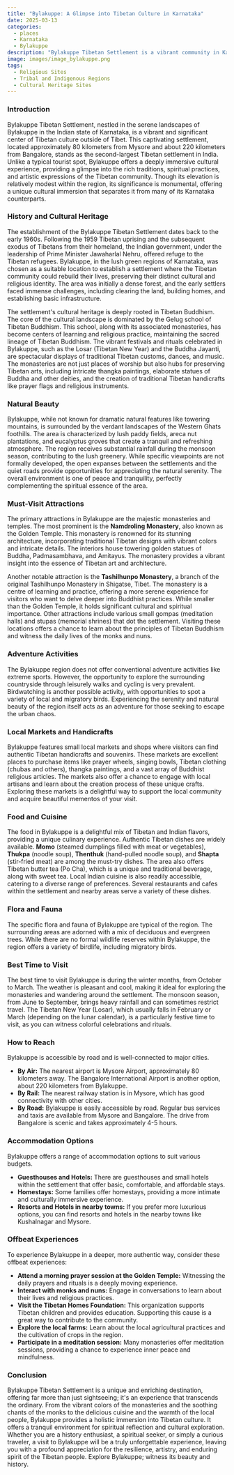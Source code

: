 ```yaml
---
title: "Bylakuppe: A Glimpse into Tibetan Culture in Karnataka"
date: 2025-03-13
categories:
  - places
  - Karnataka
  - Bylakuppe
description: "Bylakuppe Tibetan Settlement is a vibrant community in Karnataka, established by followers of the Dalai Lama after 1959. It preserves rich Tibetan culture, art, and architecture, featuring monasteries like Drepung and Sera. This settlement offers insights into Tibetan traditions and way of life amidst the scenic Karnataka landscape."
image: images/image_bylakuppe.png
tags: 
  - Religious Sites
  - Tribal and Indigenous Regions
  - Cultural Heritage Sites
---
```



### **Introduction**

Bylakuppe Tibetan Settlement, nestled in the serene landscapes of Bylakuppe in the Indian state of Karnataka, is a vibrant and significant center of Tibetan culture outside of Tibet. This captivating settlement, located approximately 80 kilometers from Mysore and about 220 kilometers from Bangalore, stands as the second-largest Tibetan settlement in India. Unlike a typical tourist spot, Bylakuppe offers a deeply immersive cultural experience, providing a glimpse into the rich traditions, spiritual practices, and artistic expressions of the Tibetan community. Though its elevation is relatively modest within the region, its significance is monumental, offering a unique cultural immersion that separates it from many of its Karnataka counterparts.

### **History and Cultural Heritage**

The establishment of the Bylakuppe Tibetan Settlement dates back to the early 1960s. Following the 1959 Tibetan uprising and the subsequent exodus of Tibetans from their homeland, the Indian government, under the leadership of Prime Minister Jawaharlal Nehru, offered refuge to the Tibetan refugees. Bylakuppe, in the lush green regions of Karnataka, was chosen as a suitable location to establish a settlement where the Tibetan community could rebuild their lives, preserving their distinct cultural and religious identity. The area was initially a dense forest, and the early settlers faced immense challenges, including clearing the land, building homes, and establishing basic infrastructure.

The settlement's cultural heritage is deeply rooted in Tibetan Buddhism. The core of the cultural landscape is dominated by the Gelug school of Tibetan Buddhism. This school, along with its associated monasteries, has become centers of learning and religious practice, maintaining the sacred lineage of Tibetan Buddhism. The vibrant festivals and rituals celebrated in Bylakuppe, such as the Losar (Tibetan New Year) and the Buddha Jayanti, are spectacular displays of traditional Tibetan customs, dances, and music. <placeholder image tag: Losar Festival > The monasteries are not just places of worship but also hubs for preserving Tibetan arts, including intricate thangka paintings, elaborate statues of Buddha and other deities, and the creation of traditional Tibetan handicrafts like prayer flags and religious instruments.

### **Natural Beauty**

Bylakuppe, while not known for dramatic natural features like towering mountains, is surrounded by the verdant landscapes of the Western Ghats foothills. The area is characterized by lush paddy fields, areca nut plantations, and eucalyptus groves that create a tranquil and refreshing atmosphere. The region receives substantial rainfall during the monsoon season, contributing to the lush greenery. <placeholder image tag: Landscape of Bylakuppe > While specific viewpoints are not formally developed, the open expanses between the settlements and the quiet roads provide opportunities for appreciating the natural serenity. The overall environment is one of peace and tranquility, perfectly complementing the spiritual essence of the area.

### **Must-Visit Attractions**

The primary attractions in Bylakuppe are the majestic monasteries and temples. The most prominent is the **Namdroling Monastery**, also known as the Golden Temple. <placeholder image tag: Namdroling Monastery > This monastery is renowned for its stunning architecture, incorporating traditional Tibetan designs with vibrant colors and intricate details. The interiors house towering golden statues of Buddha, Padmasambhava, and Amitayus. The monastery provides a vibrant insight into the essence of Tibetan art and architecture.

Another notable attraction is the **Tashilhunpo Monastery**, a branch of the original Tashilhunpo Monastery in Shigatse, Tibet. The monastery is a centre of learning and practice, offering a more serene experience for visitors who want to delve deeper into Buddhist practices. <placeholder image tag: Tashilhunpo Monastery > While smaller than the Golden Temple, it holds significant cultural and spiritual importance. Other attractions include various small gompas (meditation halls) and stupas (memorial shrines) that dot the settlement. Visiting these locations offers a chance to learn about the principles of Tibetan Buddhism and witness the daily lives of the monks and nuns.

### **Adventure Activities**

The Bylakuppe region does not offer conventional adventure activities like extreme sports. However, the opportunity to explore the surrounding countryside through leisurely walks and cycling is very prevalent. <placeholder image tag: Cycling in Bylakuppe > Birdwatching is another possible activity, with opportunities to spot a variety of local and migratory birds. Experiencing the serenity and natural beauty of the region itself acts as an adventure for those seeking to escape the urban chaos.

### **Local Markets and Handicrafts**

Bylakuppe features small local markets and shops where visitors can find authentic Tibetan handicrafts and souvenirs. These markets are excellent places to purchase items like prayer wheels, singing bowls, Tibetan clothing (chubas and others), thangka paintings, and a vast array of Buddhist religious articles. <placeholder image tag: Local Market Bylakuppe > The markets also offer a chance to engage with local artisans and learn about the creation process of these unique crafts. Exploring these markets is a delightful way to support the local community and acquire beautiful mementos of your visit.

### **Food and Cuisine**

The food in Bylakuppe is a delightful mix of Tibetan and Indian flavors, providing a unique culinary experience. Authentic Tibetan dishes are widely available. **Momo** (steamed dumplings filled with meat or vegetables), **Thukpa** (noodle soup), **Thenthuk** (hand-pulled noodle soup), and **Shapta** (stir-fried meat) are among the must-try dishes. <placeholder image tag: Momo food > The area also offers Tibetan butter tea (Po Cha), which is a unique and traditional beverage, along with sweet tea. Local Indian cuisine is also readily accessible, catering to a diverse range of preferences. Several restaurants and cafes within the settlement and nearby areas serve a variety of these dishes.

### **Flora and Fauna**

The specific flora and fauna of Bylakuppe are typical of the region. The surrounding areas are adorned with a mix of deciduous and evergreen trees. While there are no formal wildlife reserves within Bylakuppe, the region offers a variety of birdlife, including migratory birds.

### **Best Time to Visit**

The best time to visit Bylakuppe is during the winter months, from October to March. The weather is pleasant and cool, making it ideal for exploring the monasteries and wandering around the settlement. The monsoon season, from June to September, brings heavy rainfall and can sometimes restrict travel. The Tibetan New Year (Losar), which usually falls in February or March (depending on the lunar calendar), is a particularly festive time to visit, as you can witness colorful celebrations and rituals.

### **How to Reach**

Bylakuppe is accessible by road and is well-connected to major cities.

*   **By Air:** The nearest airport is Mysore Airport, approximately 80 kilometers away. The Bangalore International Airport is another option, about 220 kilometers from Bylakuppe.
*   **By Rail:** The nearest railway station is in Mysore, which has good connectivity with other cities.
*   **By Road:** Bylakuppe is easily accessible by road. Regular bus services and taxis are available from Mysore and Bangalore. The drive from Bangalore is scenic and takes approximately 4-5 hours.

### **Accommodation Options**

Bylakuppe offers a range of accommodation options to suit various budgets.

*   **Guesthouses and Hotels:** There are guesthouses and small hotels within the settlement that offer basic, comfortable, and affordable stays.
*   **Homestays:** Some families offer homestays, providing a more intimate and culturally immersive experience.
*   **Resorts and Hotels in nearby towns:** If you prefer more luxurious options, you can find resorts and hotels in the nearby towns like Kushalnagar and Mysore.

### **Offbeat Experiences**

To experience Bylakuppe in a deeper, more authentic way, consider these offbeat experiences:

*   **Attend a morning prayer session at the Golden Temple:** Witnessing the daily prayers and rituals is a deeply moving experience.
*   **Interact with monks and nuns:** Engage in conversations to learn about their lives and religious practices.
*   **Visit the Tibetan Homes Foundation:** This organization supports Tibetan children and provides education. Supporting this cause is a great way to contribute to the community.
*   **Explore the local farms:** Learn about the local agricultural practices and the cultivation of crops in the region.
*   **Participate in a meditation session:** Many monasteries offer meditation sessions, providing a chance to experience inner peace and mindfulness.

### **Conclusion**

Bylakuppe Tibetan Settlement is a unique and enriching destination, offering far more than just sightseeing; it's an experience that transcends the ordinary. From the vibrant colors of the monasteries and the soothing chants of the monks to the delicious cuisine and the warmth of the local people, Bylakuppe provides a holistic immersion into Tibetan culture. It offers a tranquil environment for spiritual reflection and cultural exploration. Whether you are a history enthusiast, a spiritual seeker, or simply a curious traveler, a visit to Bylakuppe will be a truly unforgettable experience, leaving you with a profound appreciation for the resilience, artistry, and enduring spirit of the Tibetan people. Explore Bylakuppe; witness its beauty and history.


